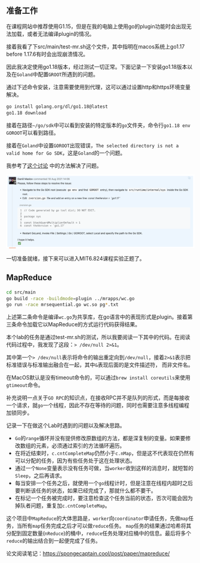## 准备工作

在课程网站中推荐使用G1.15，但是在我的电脑上使用go的plugin功能时会出现无法加载，或者无法编译plugin的情况。

接着我看了下src/main/test-mr.sh这个文件，其中指明在macos系统上go1.17 before 1.17.6有时会出现崩溃情况。

因此我决定使用go1.18版本，经过测试一切正常。下面记录一下安装go1.18版本以及在`Goland`中配置`GROOT`所遇到的问题。

通过下述命令安装，注意需要使用到代理，这可以通过设置http和https环境变量解决。

```bash
go install golang.org/dl/go1.18@latest
go1.18 download
```

接着在路径`~/go/sdk`中可以看到安装的特定版本的`go`文件夹，命令行`go1.18 env GOROOT`可以看到路径。

接着在`Goland`中设置`GOROOT`出现错误，`The selected directory is not a valid home for Go SDK`，这是`Goland`的一个问题。

我参考了[这个讨论](https://youtrack.jetbrains.com/issue/GO-11588#focus=Comments-27-5127829.0-0) 中的方法解决了问题。

![](GoLand-Issue.png)

一切准备就绪，接下来可以进入MIT6.824课程实验正题了。

## MapReduce

```bash
cd src/main
go build -race -buildmode=plugin ../mrapps/wc.go
go run -race mrsequential.go wc.so pg*.txt
```
上述第二条命令是编译`wc.go`为共享库，在go语言中的表现形式是plugin。接着第三条命令加载它以MapReduce的方式运行代码获得结果。

本个lab的任务是通过test-mr.sh的测试，所以我要阅读一下其中的代码。在阅读代码过程中，我发现了这段：`> /dev/null 2>&1`。

其中第一个`> /dev/null`表示将命令的输出重定向到`/dev/null`，接着`2>&1`表示把标准错误与标准输出融合在一起，其中`&`表现后面的是文件描述符，
而非文件名。

在MacOS默认是没有timeout命令的，可以通过`brew install coreutils`来使用`gtimeout`命令。

补充说明一点关于`GO RPC`的知识点，在接收RPC并不是队列的形式，而是每接收一个请求，就`go`一个线程，因此不存在等待的问题，同时也需要注意多线程编程加锁同步。

记录一下在做这个Lab时遇到的问题以及解决思路。

- `Go`的`range`循环并没有提供修改原数组的方法，都是深复制的变量。如果要修改数组的元素，必须通过索引的方法循环遍历。
- 在将近结束时，`c.cntCompleteMap`仍然小于`c.nMap`，但是这不代表现在仍然有可以分配的任务，因为有些任务处于这在处理状态。
- 通过一个`None`变量表示没有任务可做，当`worker`收到这样的消息时，就短暂的`Sleep`，之后再请求。
- 每当安排一个任务之后，就使用一个`go`线程计时，但是注意在线程内超时之后要判断该任务的状态，如果已经完成了，那就什么都不要干。
- 在标记一个任务被完成时，要注意检查这个任务当前的状态，否次可能会因为掉队者问题，重复加`c.cntCompleteMap`。

这个项目中`MapReduce`的大体思路是，`worker`向`coordinator`申请任务，先做`map`任务，当所有`map`任务完成之后才可以做`reduce`任务。
`map`任务的结果通过哈希将其分配到固定数量(`nReduce`)的桶中，`reduce`任务处理对应桶中的信息。最后将多个`reduce`的输出结合到一起便完成了任务。

论文阅读笔记：https://spongecaptain.cool/post/paper/mapreduce/

